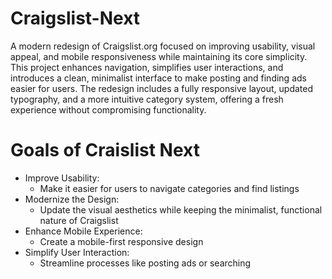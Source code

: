 # Craigslist-Next
A modern redesign of Craigslist.org focused on improving usability, visual appeal, and mobile responsiveness while maintaining its core simplicity. This project enhances navigation, simplifies user interactions, and introduces a clean, minimalist interface to make posting and finding ads easier for users. The redesign includes a fully responsive layout, updated typography, and a more intuitive category system, offering a fresh experience without compromising functionality.


# **Goals of Craislist Next**
* Improve Usability:
  - Make it easier for users to navigate categories and find listings
* Modernize the Design:
  - Update the visual aesthetics while keeping the minimalist, functional nature of Craigslist
* Enhance Mobile Experience:
  - Create a mobile-first responsive design
* Simplify User Interaction:
  - Streamline processes like posting ads or searching
